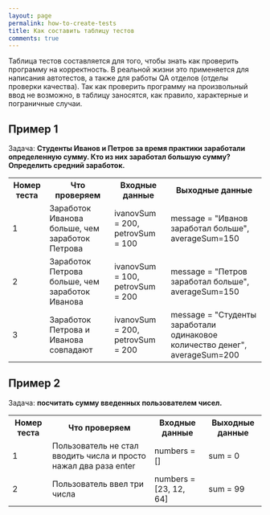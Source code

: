 ```yaml
---
layout: page
permalink: how-to-create-tests
title: Как составить таблицу тестов
comments: true
---
```


Таблица тестов составляется для того, чтобы знать как проверить программу на корректность. В реальной жизни это применяется для написания автотестов, а также для работы QA отделов (отделы проверки качества). Так как проверить программу на произвольный ввод не возможно, в таблицу заносятся, как правило, характерные и пограничные случаи.

## Пример 1

Задача: **Студенты Иванов и Петров за время практики заработали определенную сумму. Кто из них заработал большую сумму? Определить средний заработок.**

<table>
  <tr>
    <th>Номер теста</th>
    <th>Что проверяем</th>
    <th>Входные данные</th>
    <th>Выходные данные</th>
  </tr>
  <tr>
    <td>1</td>
    <td>Заработок Иванова больше, чем заработок Петрова</td>
    <td>ivanovSum = 200, petrovSum = 100</td>
    <td>message = "Иванов заработал больше", averageSum=150</td>
  </tr>
  <tr>
    <td>2</td>
    <td>Заработок Петрова больше, чем заработок Иванова</td>
    <td>ivanovSum = 100, petrovSum = 200</td>
    <td>message = "Петров заработал больше", averageSum=150</td>
  </tr>
  <tr>
    <td>3</td>
    <td>Заработок Петрова и Иванова совпадают</td>
    <td>ivanovSum = 200, petrovSum = 200</td>
    <td>message = "Студенты заработали одинаковое количество денег", averageSum=200</td>
  </tr>
</table>


## Пример 2

Задача: **посчитать сумму введенных пользователем чисел.**

<table>
  <tr>
    <th>Номер теста</th>
    <th>Что проверяем</th>
    <th>Входные данные</th>
    <th>Выходные данные</th>
  </tr>
  <tr>
    <td>1</td>
    <td>Пользователь не стал вводить числа и просто нажал два раза enter</td>
    <td>numbers = []</td>
    <td>sum = 0</td>
  </tr>
  <tr>
    <td>2</td>
    <td>Пользователь ввел три числа</td>
    <td>numbers = [23, 12, 64]</td>
    <td>sum = 99</td>
  </tr>
</table>